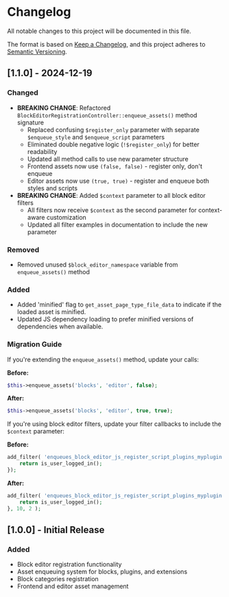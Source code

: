 # Changelog

All notable changes to this project will be documented in this file.

The format is based on [Keep a Changelog](https://keepachangelog.com/en/1.0.0/),
and this project adheres to [Semantic Versioning](https://semver.org/spec/v2.0.0.html).

## [1.1.0] - 2024-12-19

### Changed
- **BREAKING CHANGE**: Refactored `BlockEditorRegistrationController::enqueue_assets()` method signature
  - Replaced confusing `$register_only` parameter with separate `$enqueue_style` and `$enqueue_script` parameters
  - Eliminated double negative logic (`!$register_only`) for better readability
  - Updated all method calls to use new parameter structure
  - Frontend assets now use `(false, false)` - register only, don't enqueue
  - Editor assets now use `(true, true)` - register and enqueue both styles and scripts
- **BREAKING CHANGE**: Added `$context` parameter to all block editor filters
  - All filters now receive `$context` as the second parameter for context-aware customization
  - Updated all filter examples in documentation to include the new parameter

### Removed
- Removed unused `$block_editor_namespace` variable from `enqueue_assets()` method

### Added
- Added 'minified' flag to `get_asset_page_type_file_data` to indicate if the loaded asset is minified.
- Updated JS dependency loading to prefer minified versions of dependencies when available.

### Migration Guide
If you're extending the `enqueue_assets()` method, update your calls:

**Before:**
```php
$this->enqueue_assets('blocks', 'editor', false);
```

**After:**
```php
$this->enqueue_assets('blocks', 'editor', true, true);
```

If you're using block editor filters, update your filter callbacks to include the `$context` parameter:

**Before:**
```php
add_filter( 'enqueues_block_editor_js_register_script_plugins_myplugin', function( $register ) {
    return is_user_logged_in();
});
```

**After:**
```php
add_filter( 'enqueues_block_editor_js_register_script_plugins_myplugin', function( $register, $context ) {
    return is_user_logged_in();
}, 10, 2 );
```

## [1.0.0] - Initial Release

### Added
- Block editor registration functionality
- Asset enqueuing system for blocks, plugins, and extensions
- Block categories registration
- Frontend and editor asset management 